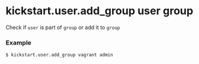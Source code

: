 # kickstart.user.add_group user group
Check if `user` is part of `group` or add it to `group`

### Example

```bash
$ kickstart.user.add_group vagrant admin
```
